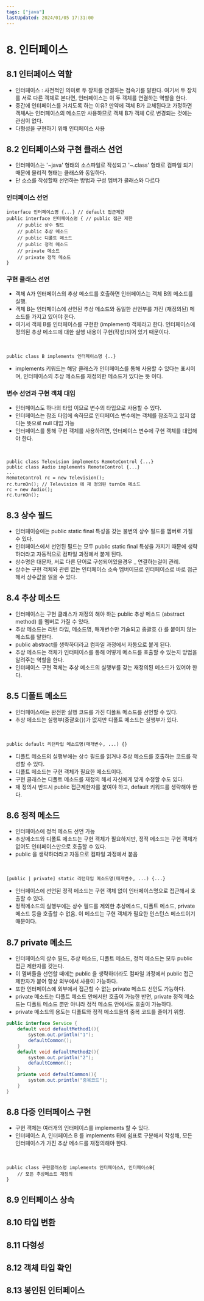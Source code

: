 ```yaml
---
tags: ["java"]
lastUpdated: 2024/01/05 17:31:00
---
```


# 8. 인터페이스

## 8.1 인터페이스 역할

- 인터페이스 : 사전적인 의미로 두 장치를 연결하는 접속기를 말한다. 여기서 두 장치를 서로 다른 객체로 본다면, 인터페이스는 이 두 객체를 연결하는 역할을 한다.
- 중간에 인터페이스를 거치도록 하는 이유? 만약에 객체 B가 교체된다고 가정하면 객체A는 인터페이스의 메소드만 사용하므로 객체 B가 객체 C로 변경되는 것에는 관심이 없다.
- 다형성을 구현하기 위해 인터페이스 사용

## 8.2 인터페이스와 구현 클래스 선언

- 인터페이스는 '~java' 형태의 소스파일로 작성되고 '~.class' 형태로 컴파일 되기 때문에 물리적 형태는 클래스와 동일하다. 
- 단 소스를 작성할때 선언하는 방법과 구성 멤버가 클래스와 다르다

### 인터페이스 선언

    interface 인터페이스명 {...} // default 접근제한
    public interface 인터페이스명 { // public 접근 제한
        // public 상수 필드
        // public 추상 메소드
        // public 디폴트 메소드
        // public 정적 메소드
        // private 메소드
        // private 정적 메소드
    }

### 구현 클래스 선언

- 객체 A가 인터페이스의 추상 메소드를 호출하면 인터페이스는 객체 B의 메소드를 실행. 
- 객체 B는 인터페이스에 선언된 추상 메소드와 동일한 선언부를 가진 (재정의된) 메소드를 가지고 있어야 한다.
- 여기서 객체 B를 인터페이스를 구현한 (implement) 객체라고 한다. 인터페이스에 정의된 추상 메소드에 대한 실행 내용이 구현(작성)되어 있기 때문이다.

<br>

    public class B implements 인터페이스명 {..}

- implements 키워드는 해당 클래스가 인터페이스를 통해 사용할 수 있다는 표시이며, 인터페이스의 추상 메소드를 재정의한 메소드가 있다는 뜻 이다.

### 변수 선언과 구현 객체 대입

- 인터페이스도 하나의 타입 이므로 변수의 타입으로 사용할 수 있다. 
- 인터페이스는 참조 타입에 속하므로 인터페이스 변수에는 객체를 참조하고 있지 않다는 뜻으로 null 대입 가능
- 인터페이스를 통해 구현 객체를 사용하려면, 인터페이스 변수에 구현 객체를 대입해야 한다.


<br>

    public class Television implements RemoteControl {...}
    public class Audio implements RemoteControl {...}
    ...
    RemoteControl rc = new Television();    
    rc.turnOn(); // Television 에 재 정의된 turnOn 메소드
    rc = new Audio();
    rc.turnOn();


## 8.3 상수 필드

- 인터페이승에는 public static final 특성을 갖는 불변의 상수 필드를 멤버로 가질 수 있다.
- 인터페이스에서 선언된 필드는 모두 public static final 특성을 가지기 때문에 생략하더라고 자동적으로 컴파일 과정에서 붙게 된다.
- 상수명은 대문자, 서로 다른 단어로 구성되어있을경우 _ 연결하는걸이 관례.
- 상수는 구현 객체와 관련 없는 인터페이스 소속 멤버이므로 인터페이스로 바로 접근해서 상수값을 읽을 수 있다.


## 8.4 추상 메소드

- 인터페이스는 구현 클래스가 재정의 해야 하는 public 추상 메소드 (abstract method) 를 멤버로 가질 수 있다.
- 추상 메소드는 리턴 타입, 메소드명, 매개변수만 기술되고 중괄호 {} 를 붙이지 않는 메소드를 말한다.
- public abstract를 생략하더라고 컴파일 과정에서 자동으로 붙게 된다.
- 추상 메소드는 객체가 인터페이스를 통해 어떻게 메소드를 호출할 수 있는지 방법을 알려주는 역할을 한다.
- 인터페이스 구현 객체는 추상 메소드의 실행부를 갖는 재정의된 메소드가 있어야 한다.

## 8.5 디폴트 메소드

- 인터페이스에는 완전한 실행 코드를 가진 디폴트 메소드를 선언할 수 있다.
- 추상 메소드는 실행부(중괄호{})가 없지만 디폴트 메소드는 실행부가 있다.

<br>

    public default 리턴타입 메소드명(매개변수, ...) {}

- 디폴트 메소드의 실행부에는 상수 필드를 읽거나 추상 메소드를 호출하는 코드를 작성할 수 있다. 
- 디폴트 메소드는 구현 객체가 필요한 메소드이다. 
- 구현 클래스는 디폴트 메소드를 재정의 해서 자신에게 맞게 수정할 수도 있다.
- 재 정의시 반드시 public 접근제한자를 붙여야 하고, default 키워드를 생략해야 한다.

## 8.6 정적 메소드

- 인터페이스에 정적 메소드 선언 가능
- 추상메소드와 디폴트 메소드는 구현 객체가 필요하지만, 정적 메소드는 구현 객체가 없어도 인터페이스만으로 호출할 수 있다.
- public 을 생략하더라고 자동으로 컴파일 과정에서 붙음

<br>

    [public | private] static 리턴타입 메소드명(매개변수, ...) {...}

- 인터페이스에 선언된 정적 메소드는 구현 객체 없이 인터페이스명으로 접근해서 호출할 수 있다.
- 정적메소드의 실행부에는 상수 필드를 제외한 추상메소드, 디폴트 메소드, private 메소드 등을 호출할 수 없음. 이 메소드는 구현 객체가 필요한 인스턴스 메소드이기 때문이다.

## 8.7 private 메소드

- 인터페이스의 상수 필드, 추상 메소드, 디폴트 메소드, 정적 메소드는 모두 public 접근 제한자를 갖는다.
- 이 멤버들을 선언할 때에는 public 을 생략하더라도 컴파일 과정에서 public 접근 제한자가 붙어 항상 외부에서 사용이 가능하다.
- 또한 인터페이스에 외부에서 접근할 수 없는 private 메소드 선언도 가능하다.
- private 메소드는 디폴트 메소드 안에서만 호출이 가능한 반면, private 정적 메소드는 디폴트 메소드 뿐만 아니라 정적 메소드 안에서도 호출이 가능하다.
- private 메소드의 용도는 디폴트와 정적 메소드들의 중복 코드를 줄이기 위함.

```java
public interface Service {
    default void defaultMethod1(){
        system.out.println("1");
        defaultCommon();
    }
    default void defaultMethod2(){
        system.out.println("2");
        defaultCommon();
    }
    private void defaultCommon(){
        system.out.println("중복코드");
    }
}
```

## 8.8 다중 인터페이스 구현

- 구현 객체는 여러개의 인터페이스를 implements 할 수 있다.
- 인터페이스 A, 인터페이스 B 를 implements 뒤에 쉼표로 구분해서 작성해, 모든 인터페이스가 가진 추상 메소드를 재정의해야 한다.

<br>

    public class 구현클래스명 implements 인터페이스A, 인터페이스B{
        // 모든 추상메소드 재정의
    } 


## 8.9 인터페이스 상속
## 8.10 타입 변환
## 8.11 다형성
## 8.12 객체 타입 확인
## 8.13 봉인된 인터페이스
